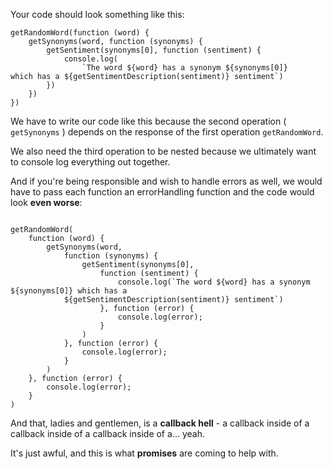 Your code should look something like this:

```
getRandomWord(function (word) {
    getSynonyms(word, function (synonyms) {
        getSentiment(synonyms[0], function (sentiment) {
            console.log(
                `The word ${word} has a synonym ${synonyms[0]}                which has a ${getSentimentDescription(sentiment)} sentiment`)
        })
    })
})
```

We have to write our code like this because the second operation ( `getSynonyms` ) depends on the response of the first operation `getRandomWord`.

We also need the third operation to be nested because we ultimately want to console log everything out together.

And if you're being responsible and wish to handle errors as well, we would have to pass each function an errorHandling function and the code would look **even worse**:
```

getRandomWord(
    function (word) {
        getSynonyms(word,
            function (synonyms) {
                getSentiment(synonyms[0],
                    function (sentiment) {
                        console.log(`The word ${word} has a synonym ${synonyms[0]} which has a 
            ${getSentimentDescription(sentiment)} sentiment`)
                    }, function (error) {
                        console.log(error);
                    }
                )
            }, function (error) {
                console.log(error);
            }
        )
    }, function (error) {
        console.log(error);
    }
) 
```
  

And that, ladies and gentlemen, is a **callback hell** - a callback inside of a callback inside of a callback inside of a... yeah.

It's just awful, and this is what **promises** are coming to help with.